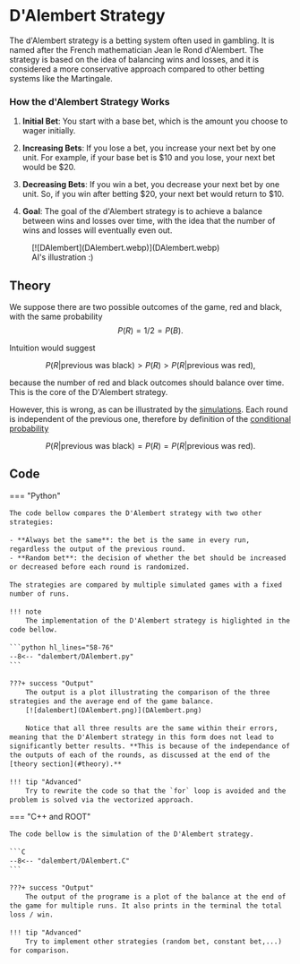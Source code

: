 # D'Alembert Strategy

The d'Alembert strategy is a betting system often used in gambling. It is named after the French mathematician Jean le Rond d'Alembert. The strategy is based on the idea of balancing wins and losses, and it is considered a more conservative approach compared to other betting systems like the Martingale.

### How the d'Alembert Strategy Works

1. **Initial Bet**: You start with a base bet, which is the amount you choose to wager initially.
    
2. **Increasing Bets**: If you lose a bet, you increase your next bet by one unit. For example, if your base bet is $10 and you lose, your next bet would be $20.
    
3. **Decreasing Bets**: If you win a bet, you decrease your next bet by one unit. So, if you win after betting $20, your next bet would return to $10.
    
4. **Goal**: The goal of the d'Alembert strategy is to achieve a balance between wins and losses over time, with the idea that the number of wins and losses will eventually even out.

<figure markdown="span">
  [![DAlembert](DAlembert.webp)](DAlembert.webp)
  <figcaption>AI's illustration :)</figcaption>
</figure>

## Theory

We suppose there are two possible outcomes of the game, red and black, with the same probability
$$
P(R) = 1/2 = P(B).
$$

Intuition would suggest

$$
P(R |\text{previous was black}) > P(R) > P(R |\text{previous was red}),
$$

because the number of red and black outcomes should balance over time. This is the core of the D'Alembert strategy.

However, this is wrong, as can be illustrated by the [simulations](#code). Each round is independent of the previous one, therefore by definition of the [conditional probability](https://en.wikipedia.org/wiki/Conditional_probability)

$$
P(R |\text{previous was black}) = P(R) = P(R |\text{previous was red}).
$$

## Code

=== "Python"

    The code bellow compares the D'Alembert strategy with two other strategies:

    - **Always bet the same**: the bet is the same in every run, regardless the output of the previous round.
    - **Random bet**: the decision of whether the bet should be increased or decreased before each round is randomized.

    The strategies are compared by multiple simulated games with a fixed number of runs. 

    !!! note
        The implementation of the D'Alembert strategy is higlighted in the code bellow.

    ```python hl_lines="58-76"
    --8<-- "dalembert/DAlembert.py"
    ```

    ???+ success "Output"
        The output is a plot illustrating the comparison of the three strategies and the average end of the game balance.
        [![dalembert](DAlembert.png)](DAlembert.png)

        Notice that all three results are the same within their errors, meaning that the D'Alembert strategy in this form does not lead to significantly better results. **This is because of the independance of the outputs of each of the rounds, as discussed at the end of the [theory section](#theory).**

    !!! tip "Advanced"
        Try to rewrite the code so that the `for` loop is avoided and the problem is solved via the vectorized approach.

=== "C++ and ROOT"
    
    The code bellow is the simulation of the D'Alembert strategy.

    ```C
    --8<-- "dalembert/DAlembert.C"
    ```

    ???+ success "Output"
        The output of the programe is a plot of the balance at the end of the game for multiple runs. It also prints in the terminal the total loss / win.

    !!! tip "Advanced"
        Try to implement other strategies (random bet, constant bet,...) for comparison.